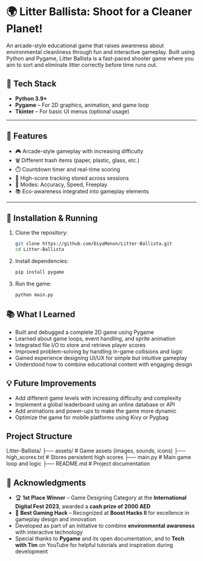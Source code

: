 # 🌍 Litter Ballista: Shoot for a Cleaner Planet!

An arcade-style educational game that raises awareness about environmental cleanliness through fun and interactive gameplay. Built using Python and Pygame, Litter Ballista is a fast-paced shooter game where you aim to sort and eliminate litter correctly before time runs out.



## 🔧 Tech Stack
- **Python 3.9+**
- **Pygame** – For 2D graphics, animation, and game loop
- **Tkinter** – For basic UI menus (optional usage)

---

## 🌟 Features
- 🎮 Arcade-style gameplay with increasing difficulty
- 🗑️ Different trash items (paper, plastic, glass, etc.)
- ⏱️ Countdown timer and real-time scoring
- 💾 High-score tracking stored across sessions
- 🎯 Modes: Accuracy, Speed, Freeplay
- 📚 Eco-awareness integrated into gameplay elements

---



## 🚀 Installation & Running

1. Clone the repository:
   ```bash
   git clone https://github.com/DiyaMenon/Litter-Ballista.git
   cd Litter-Ballista
2. Install dependencies:
   ```bash
   pip install pygame
3. Run the game:
   ```bash
   python main.py


## 📚 What I Learned
- Built and debugged a complete 2D game using Pygame  
- Learned about game loops, event handling, and sprite animation  
- Integrated file I/O to store and retrieve player scores  
- Improved problem-solving by handling in-game collisions and logic  
- Gained experience designing UI/UX for simple but intuitive gameplay  
- Understood how to combine educational content with engaging design  

## 💡 Future Improvements
- Add different game levels with increasing difficulty and complexity  
- Implement a global leaderboard using an online database or API  
- Add animations and power-ups to make the game more dynamic  
- Optimize the game for mobile platforms using Kivy or Pygbag  

## Project Structure
Litter-Ballista/
├── assets/                 # Game assets (images, sounds, icons)
├── high_scores.txt         # Stores persistent high scores
├── main.py                 # Main game loop and logic
├── README.md               # Project documentation

## 🤝 Acknowledgments

- 🏆 **1st Place Winner** – Game Designing Category at the **International Digital Fest 2023**, awarded a **cash prize of 2000 AED**
- 🥇 **Best Gaming Hack** – Recognized at **Boost Hacks II** for excellence in gameplay design and innovation
- Developed as part of an initiative to combine **environmental awareness** with interactive technology
- Special thanks to **Pygame** and its open documentation, and to **Tech with Tim** on YouTube for helpful tutorials and inspiration during development


